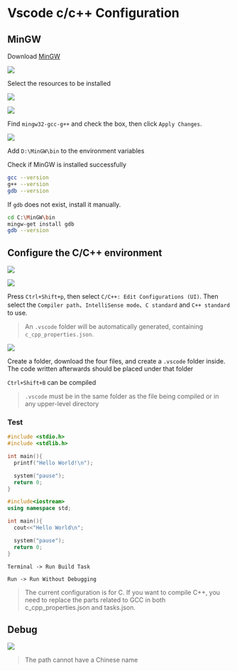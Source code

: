 # Vscode c/c++ Configuration
## MinGW
Download [MinGW](https://sourceforge.net/projects/mingw/)

![](https://i.imgur.com/gmTK92e.png)

Select the resources to be installed

![](https://i.imgur.com/a3erufg.png)

![](https://i.imgur.com/5fP2e9t.png)

Find `mingw32-gcc-g++` and check the box, then click `Apply Changes`.

![](https://i.imgur.com/4IEpp4q.png)

Add `D:\MinGW\bin` to the environment variables

Check if MinGW is installed successfully

```bash
gcc --version
g++ --version
gdb --version
```

If `gdb` does not exist, install it manually.

```bash
cd C:\MinGW\bin
mingw-get install gdb
gdb --version
```

## Configure the C/C++ environment
![](https://i.imgur.com/Ol7YCM0.png)

![](https://imgur.com/S83O9XZ.png)

Press `Ctrl+Shift+p`, then select `C/C++: Edit Configurations (UI)`. Then select the `Compiler path`、`IntelliSense mode`、`C standard` and `C++ standard` to use.

> An `.vscode` folder will be automatically generated, containing `c_cpp_properties.json`.

![](https://i.imgur.com/MbRXOpp.png)

Create a folder, download the four files, and create a `.vscode` folder inside. The code written afterwards should be placed under that folder

`Ctrl+Shift+B` can be compiled

> `.vscode` must be in the same folder as the file being compiled or in any upper-level directory

### Test
```c
#include <stdio.h>
#include <stdlib.h>

int main(){
  printf("Hello World!\n");

  system("pause");
  return 0;
}
```

```cpp
#include<iostream>
using namespace std;

int main(){
  cout<<"Hello World\n";

  system("pause");
  return 0;
}
```

```
Terminal -> Run Build Task

Run -> Run Without Debugging
```

> The current configuration is for C. If you want to compile C++, you need to replace the parts related to GCC in both c_cpp_properties.json and tasks.json.

## Debug
![](https://i.imgur.com/aemHyq9.png)

> The path cannot have a Chinese name